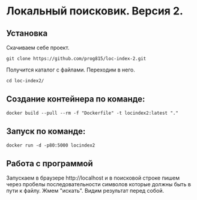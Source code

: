 # Локальный поисковик. Версия 2.

## Установка
Скачиваем себе проект.
```
git clone https://github.com/prog815/loc-index-2.git
```
Получится каталог с файлами. Переходим в него.
```
cd loc-index2/
```

## Создание контейнера по команде:

```
docker build --pull --rm -f "Dockerfile" -t locindex2:latest "."
```

## Запуск по команде:

```
docker run -d -p80:5000 locindex2
```

## Работа с программой
Запускаем в браузере http://localhost и в поисковой строке пишем через пробелы последовательности символов которые должны быть в пути к файлу. Жмем "искать". Видим результат перед собой.